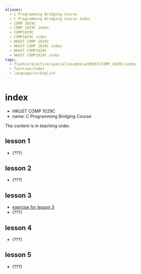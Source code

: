 ```yaml
---
aliases:
  - C Programming Bridging Course
  - C Programming Bridging Course index
  - COMP 1029C
  - COMP 1029C index
  - COMP1029C
  - COMP1029C index
  - HKUST COMP 1029C
  - HKUST COMP 1029C index
  - HKUST COMP1029C
  - HKUST COMP1029C index
tags:
  - flashcard/active/special/academia/HKUST/COMP_1029C/index
  - function/index
  - language/in/English
---
```


# index

- HKUST COMP 1029C
- name: C Programming Bridging Course

The content is in teaching order.

## lesson 1

- (???)

## lesson 2

- (???)

## lesson 3

- [exercise for lesson 3](exercise%20for%20lesson%203/)
- (???)

## lesson 4

- (???)

## lesson 5

- (???)
